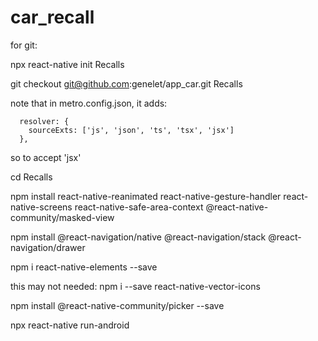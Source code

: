 # car_recall

for git:

npx react-native init Recalls

git checkout git@github.com:genelet/app_car.git Recalls

note that in metro.config.json, it adds:
```
  resolver: {
    sourceExts: ['js', 'json', 'ts', 'tsx', 'jsx']
  },
```
so to accept 'jsx'

cd Recalls

npm install react-native-reanimated react-native-gesture-handler react-native-screens react-native-safe-area-context @react-native-community/masked-view

npm install @react-navigation/native @react-navigation/stack @react-navigation/drawer

npm i react-native-elements --save

this may not needed:
npm i --save react-native-vector-icons

npm install @react-native-community/picker --save

npx react-native run-android
